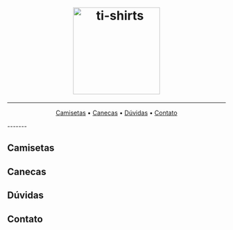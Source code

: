 <h1 align="center"><img src="https://github.com/ti-shirts/store/blob/master/logo-ti-shirt.png" width="200" alt="ti-shirts"></h1>

-------
<p align="center">
    <a href="#Camisetas">Camisetas</a> &bull;
    <a href="#Canecas">Canecas</a> &bull;
    <a href="#Dúvidas">Dúvidas</a> &bull;
    <a href="#Contato">Contato</a>
</p>
-------



## Camisetas
## Canecas
## Dúvidas
## Contato


